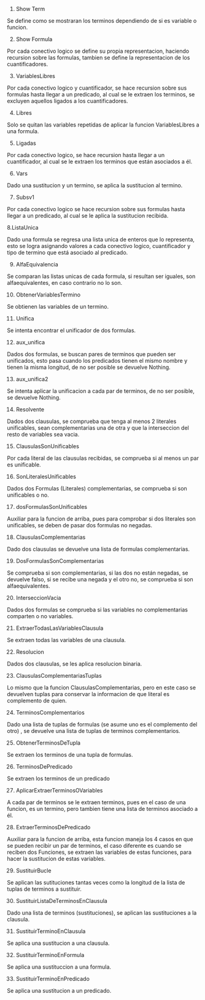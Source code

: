 1. Show Term

Se define como se mostraran los terminos dependiendo de si es variable o funcion.

2. Show Formula

Por cada conectivo logico se define su propia representacion, haciendo recursion sobre las formulas, tambien se define la representacion de los cuantificadores.

3. VariablesLibres

Por cada conectivo logico y cuantificador, se hace recursion sobre sus formulas hasta llegar a un predicado, al cual se le extraen los terminos, se excluyen aquellos ligados a los cuantificadores.

4. Libres

Solo se quitan las variables repetidas de aplicar la funcion VariablesLibres a una formula.

5. Ligadas

Por cada conectivo logico, se hace recursion hasta llegar a un cuantificador, al cual se le extraen los terminos que están asociados a él.

6. Vars

Dado una sustitucion y un termino, se aplica la sustitucion al termino.

7. Subsv1

Por cada conectivo logico se hace recursion sobre sus formulas hasta llegar a un predicado, al cual se le aplica la sustitucion recibida.

8.ListaUnica

Dado una formula se regresa una lista unica de enteros que lo representa, esto se logra asignando valores a cada conectivo logico, cuantificador y tipo de termino que está asociado al predicado.

9. AlfaEquivalencia

Se comparan las listas unicas de cada formula, si resultan ser iguales, son alfaequivalentes, en caso contrario no lo son.

10. ObtenerVariablesTermino

Se obtienen las variables de un termino.

11. Unifica

Se intenta encontrar el unificador de dos formulas.

12. aux_unifica

Dados dos formulas, se buscan pares de terminos que pueden ser unificados, esto pasa cuando los predicados tienen el mismo nombre y tienen la misma longitud, de no ser posible se devuelve Nothing.

13. aux_unifica2

Se intenta aplicar la unificacion a cada par de terminos, de no ser posible, se devuelve Nothing.

14. Resolvente

Dados dos clausulas, se comprueba que tenga al menos 2 literales unificables, sean complementarias una de otra y que la interseccion del resto de variables sea vacia.

15. ClausulasSonUnificables

Por cada literal de las clausulas recibidas, se comprueba si al menos un par es unificable.

16. SonLiteralesUnificables

Dados dos Formulas (Literales) complementarias, se comprueba si son unificables o no.

17. dosFormulasSonUnificables

Auxiliar para la funcion de arriba, pues para comprobar si dos literales son unificables, se deben de pasar dos formulas no negadas.

18. ClausulasComplementarias

Dado dos clausulas se devuelve una lista de formulas complementarias.

19. DosFormulasSonComplementarias

Se comprueba si son complementarias, si las dos no están negadas, se devuelve falso, si se recibe una negada y el otro no, se comprueba si son alfaequivalentes.

20. InterseccionVacia

Dados dos formulas se comprueba si las variables no complementarias comparten o no variables.

21. ExtraerTodasLasVariablesClausula

Se extraen todas las variables de una clausula.

22. Resolucion

Dados dos clausulas, se les aplica resolucion binaria.

23. ClausulasComplementariasTuplas

Lo mismo que la funcion ClausulasComplementarias, pero en este caso se devuelven tuplas para conservar la informacion de que literal es complemento de quien.

24. TerminosComplementarios

Dado una lista de tuplas de formulas (se asume uno es el complemento del otro) , se devuelve una lista de tuplas de terminos complementarios.

25. ObtenerTerminosDeTupla

Se extraen los terminos de una tupla de formulas.

26. TerminosDePredicado

Se extraen los terminos de un predicado

27. AplicarExtraerTerminosOVariables

A cada par de terminos se le extraen terminos, pues en el caso de una funcion, es un termino, pero tambien tiene una lista de terminos asociado a él.

28. ExtraerTerminosDePredicado

Auxiliar para la funcion de arriba, esta funcion maneja los 4 casos en que se pueden recibir un par de terminos, el caso diferente es cuando se reciben dos Funciones, se extraen las variables de estas funciones, para hacer la sustitucion de estas variables.

29. SustituirBucle

Se aplican las sutituciones tantas veces como la longitud de la lista de tuplas de terminos a sustituir.

30. SustituirListaDeTerminosEnClausula

Dado una lista de terminos (sustituciones), se aplican las sustituciones a la clausula.

31. SustituirTerminoEnClausula

Se aplica una sustitucion a una clausula.

32. SustituirTerminoEnFormula

Se aplica una sustituccion a una formula.

33. SustituirTerminoEnPredicado

Se aplica una sustitucion a un predicado.
